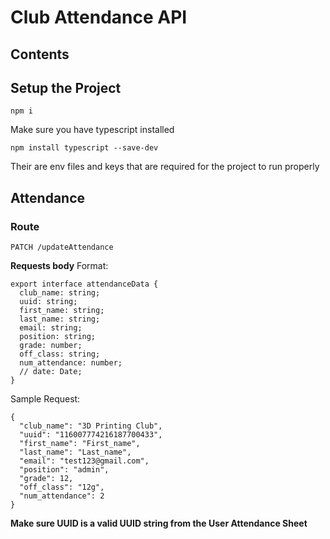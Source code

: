 # Club Attendance API

## Contents

## Setup the Project

```
npm i
```

Make sure you have typescript installed

```
npm install typescript --save-dev
```

Their are env files and keys that are required for the project to run properly

## Attendance

### Route

```
PATCH /updateAttendance
```

**Requests body**
Format:

```
export interface attendanceData {
  club_name: string;
  uuid: string;
  first_name: string;
  last_name: string;
  email: string;
  position: string;
  grade: number;
  off_class: string;
  num_attendance: number;
  // date: Date;
}
```

Sample Request:

```
{
  "club_name": "3D Printing Club",
  "uuid": "116007774216187700433",
  "first_name": "First_name",
  "last_name": "Last_name",
  "email": "test123@gmail.com",
  "position": "admin",
  "grade": 12,
  "off_class": "12g",
  "num_attendance": 2
}
```

**Make sure **UUID** is a valid UUID string from the User Attendance Sheet**
